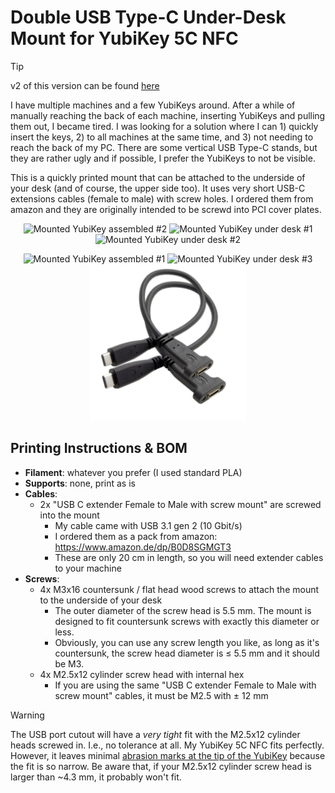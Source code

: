 # Double USB Type-C Under-Desk Mount for YubiKey 5C NFC

> [!TIP]
> v2 of this version can be found [here](../YubiKey-under-desk-mount/README.md)

I have multiple machines and a few YubiKeys around. After a while of manually reaching the back of each machine, inserting YubiKeys and pulling them out, I became tired.
I was looking for a solution where I can 1) quickly insert the keys, 2) to all machines at the same time, and 3) not needing to reach the back of my PC.
There are some vertical USB Type-C stands, but they are rather ugly and if possible, I prefer the YubiKeys to not be visible.

This is a quickly printed mount that can be attached to the underside of your desk (and of course, the upper side too).
It uses very short USB-C extensions cables (female to male) with screw holes. I ordered them from amazon and they are originally intended to be screwd into PCI cover plates.


<p align="center">
    <img
        src="./assets/assembled_2.png"
        alt="Mounted YubiKey assembled #2"
        title="Mounted YubiKey assembled #2"
        width="250"
        height="250"
    />
    <img
        src="./assets/mounted_1.png"
        alt="Mounted YubiKey under desk #1"
        title="Mounted YubiKey under desk #1"
        width="250"
        height="250"
    />
    <img
        src="./assets/mounted_2.png"
        alt="Mounted YubiKey under desk #2"
        title="Mounted YubiKey under desk #2"
        width="250"
        height="250"
    />
</p>
<p align="center">
    <img
        src="./assets/assembled_1.png"
        alt="Mounted YubiKey assembled #1"
        title="Mounted YubiKey assembled #1"
        width="250"
        height="250"
    />
    <img
        src="./assets/mounted_3.png"
        alt="Mounted YubiKey under desk #3"
        title="Mounted YubiKey under desk #3"
        width="250"
        height="250"
    />
    <img
        src="./assets/usb_extension_cable.jpg"
        alt="UBS C extension cables"
        title="USB C extension cables orderd from amazon, originally for PCI cover plates"
        width="250"
        height="250"
    />

</p>

## Printing Instructions & BOM

- **Filament**: whatever you prefer (I used standard PLA)
- **Supports**: none, print as is
- **Cables**:
    - 2x "USB C extender Female to Male with screw mount" are screwed into the mount
        - My cable came with USB 3.1 gen 2 (10 Gbit/s)   
        - I ordered them as a pack from amazon: https://www.amazon.de/dp/B0D8SGMGT3
        - These are only 20 cm in length, so you will need extender cables to your machine
- **Screws**:
    - 4x M3x16 countersunk / flat head wood screws to attach the mount to the underside of your desk
        - The outer diameter of the screw head is 5.5 mm. The mount is designed to fit countersunk screws with exactly this diameter or less.
        - Obviously, you can use any screw length you like, as long as it's countersunk, the screw head diameter is ≤ 5.5 mm and it should be M3.
    - 4x M2.5x12 cylinder screw head with internal hex
        - If you are using the same "USB C extender Female to Male with screw mount" cables, it must be M2.5 with ± 12 mm
 
> [!WARNING]
> The USB port cutout will have a _very tight_ fit with the M2.5x12 cylinder heads screwed in. I.e., no tolerance at all.
> My YubiKey 5C NFC fits perfectly. However, it leaves minimal [abrasion marks at the tip of the YubiKey](./assets/abrasive_marks.png) because the fit is so narrow.
> Be aware that, if your M2.5x12 cylinder screw head is larger than ~4.3 mm, it probably won't fit.
